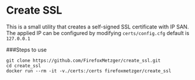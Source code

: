 # Create SSL

This is a small utility that creates a self-signed SSL certificate with IP SAN.
The applied IP can be configured by modifying `certs/config.cfg` default is
`127.0.0.1`

###Steps to use

    git clone https://github.com/FirefoxMetzger/create_ssl.git
    cd create_ssl
    docker run --rm -it -v./certs:/certs firefoxmetzger/create_ssl